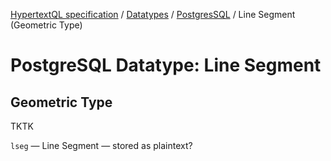 [HypertextQL specification](../../README.md) / [Datatypes](../README.md) / [PostgresSQL](README.md) / Line Segment (Geometric Type)

# PostgreSQL Datatype: Line Segment
## Geometric Type

TKTK

`lseg` — Line Segment — stored as plaintext?
